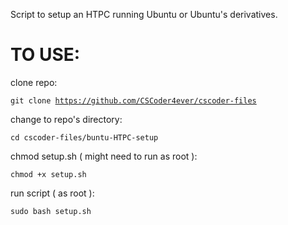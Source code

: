 Script to setup an HTPC running Ubuntu or Ubuntu's derivatives.

# TO USE:

clone repo:

<code>git clone https://github.com/CSCoder4ever/cscoder-files</code>

change to repo's directory:

<code>cd cscoder-files/buntu-HTPC-setup</code>

chmod setup.sh ( might need to run as root ):

<code>chmod +x setup.sh</code>

run script ( as root ):

<code>sudo bash setup.sh</code>
